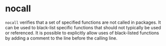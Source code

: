 nocall
======

`nocall` verifies that a set of specified functions are not called in packages. It can be used to black-list specific
functions that should not typically be used or referenced. It is possible to explicitly allow uses of black-listed
functions by adding a comment to the line before the calling line.
